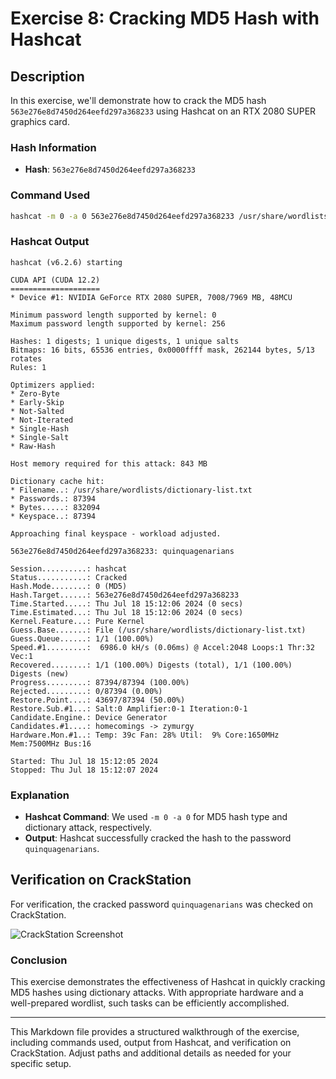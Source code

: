 # Exercise 8: Cracking MD5 Hash with Hashcat

## Description

In this exercise, we'll demonstrate how to crack the MD5 hash `563e276e8d7450d264eefd297a368233` using Hashcat on an RTX 2080 SUPER graphics card.

### Hash Information

- **Hash**: `563e276e8d7450d264eefd297a368233`

### Command Used

```sh
hashcat -m 0 -a 0 563e276e8d7450d264eefd297a368233 /usr/share/wordlists/dictionary-list.txt
```

### Hashcat Output

```plaintext
hashcat (v6.2.6) starting

CUDA API (CUDA 12.2)
====================
* Device #1: NVIDIA GeForce RTX 2080 SUPER, 7008/7969 MB, 48MCU

Minimum password length supported by kernel: 0
Maximum password length supported by kernel: 256

Hashes: 1 digests; 1 unique digests, 1 unique salts
Bitmaps: 16 bits, 65536 entries, 0x0000ffff mask, 262144 bytes, 5/13 rotates
Rules: 1

Optimizers applied:
* Zero-Byte
* Early-Skip
* Not-Salted
* Not-Iterated
* Single-Hash
* Single-Salt
* Raw-Hash

Host memory required for this attack: 843 MB

Dictionary cache hit:
* Filename..: /usr/share/wordlists/dictionary-list.txt
* Passwords.: 87394
* Bytes.....: 832094
* Keyspace..: 87394

Approaching final keyspace - workload adjusted.           

563e276e8d7450d264eefd297a368233: quinquagenarians         
                                                          
Session..........: hashcat
Status...........: Cracked
Hash.Mode........: 0 (MD5)
Hash.Target......: 563e276e8d7450d264eefd297a368233
Time.Started.....: Thu Jul 18 15:12:06 2024 (0 secs)
Time.Estimated...: Thu Jul 18 15:12:06 2024 (0 secs)
Kernel.Feature...: Pure Kernel
Guess.Base.......: File (/usr/share/wordlists/dictionary-list.txt)
Guess.Queue......: 1/1 (100.00%)
Speed.#1.........:  6986.0 kH/s (0.06ms) @ Accel:2048 Loops:1 Thr:32 Vec:1
Recovered........: 1/1 (100.00%) Digests (total), 1/1 (100.00%) Digests (new)
Progress.........: 87394/87394 (100.00%)
Rejected.........: 0/87394 (0.00%)
Restore.Point....: 43697/87394 (50.00%)
Restore.Sub.#1...: Salt:0 Amplifier:0-1 Iteration:0-1
Candidate.Engine.: Device Generator
Candidates.#1....: homecomings -> zymurgy
Hardware.Mon.#1..: Temp: 39c Fan: 28% Util:  9% Core:1650MHz Mem:7500MHz Bus:16

Started: Thu Jul 18 15:12:05 2024
Stopped: Thu Jul 18 15:12:07 2024
```

### Explanation

- **Hashcat Command**: We used `-m 0 -a 0` for MD5 hash type and dictionary attack, respectively.
- **Output**: Hashcat successfully cracked the hash to the password `quinquagenarians`.

## Verification on CrackStation

For verification, the cracked password `quinquagenarians` was checked on CrackStation.

![CrackStation Screenshot](https://github.com/user-attachments/assets/0f6ac30e-4462-44ef-908e-ebc2296d1d38)

### Conclusion

This exercise demonstrates the effectiveness of Hashcat in quickly cracking MD5 hashes using dictionary attacks. With appropriate hardware and a well-prepared wordlist, such tasks can be efficiently accomplished.

---

This Markdown file provides a structured walkthrough of the exercise, including commands used, output from Hashcat, and verification on CrackStation. Adjust paths and additional details as needed for your specific setup.
